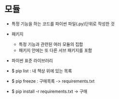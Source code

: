 # 모듈

- 특정 기능을 하는 코드를 파이썬 파일(.py)단위로 작성한 것
- 패키지
  - 특정 기능과 관련된 여러 모듈의 집합
  - 패키지 안에는 또 다른 서브 패키지를 포함
- 파이썬 표준 라이브러리



- $ pip list : 내 책상 위에 있는 목록

- $ pip freeze : 구매목록 -> requirements.txt
- $ pip install -r requirements.txt -> 구매